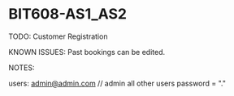 # BIT608-AS1_AS2
TODO:
Customer Registration

KNOWN ISSUES:
Past bookings can be edited.

NOTES:

users:
admin@admin.com // admin
all other users password = "."
